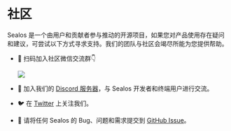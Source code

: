 # 社区

Sealos 是一个由用户和贡献者参与推动的开源项目，如果您对产品使用存在疑问和建议，可尝试以下方式寻求支持。我们的团队与社区会竭尽所能为您提供帮助。

+ 📱 扫码加入社区微信交流群👇
  
  ![](https://oss.laf.run/htr4n1-images/sealos-qr-code.jpg)

+ 💬 加入我们的 [Discord 服务器](https://discord.gg/qzBmGGZGk7)，与 Sealos 开发者和终端用户进行交流。
+ 🐦 在 [Twitter](https://twitter.com/sealosio) 上关注我们。
+ 🐞 请将任何 Sealos 的 Bug、问题和需求提交到 [GitHub Issue](https://github.com/labring/sealos/issues/new/choose)。